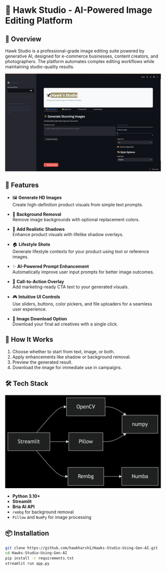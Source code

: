# 🦅 Hawk Studio - AI-Powered Image Editing Platform

## 🌟 Overview
Hawk Studio is a professional-grade image editing suite powered by generative AI, designed for e-commerce businesses, content creators, and photographers. The platform automates complex editing workflows while maintaining studio-quality results.

![Hawk Studio Interface](https://github.com/hawkharsh1/Hawks-Studio-Using-Generative-AI/blob/main/image.png)


## 🌟 Features

- 🖼️ **Generate HD Images**  
  Create high-definition product visuals from simple text prompts.

- 🎯 **Background Removal**  
  Remove image backgrounds with optional replacement colors.

- 🌅 **Add Realistic Shadows**  
  Enhance product visuals with lifelike shadow overlays.

- 🏠 **Lifestyle Shots**  
  Generate lifestyle contexts for your product using text or reference images.

- ✨ **AI-Powered Prompt Enhancement**  
  Automatically improve user input prompts for better image outcomes.

- 📝 **Call-to-Action Overlay**  
  Add marketing-ready CTA text to your generated visuals.

- 🎮 **Intuitive UI Controls**  
  Use sliders, buttons, color pickers, and file uploaders for a seamless user experience.

- 💾 **Image Download Option**  
  Download your final ad creatives with a single click.

## 🚀 How It Works

1. Choose whether to start from text, image, or both.
2. Apply enhancements like shadow or background removal.
3. Preview the generated result.
4. Download the image for immediate use in campaigns.

## 🛠️ Tech Stack
![screen shot](https://github.com/hawkharsh1/Hawks-Studio-Using-Generative-AI/blob/main/Techstack.png)

- **Python 3.10+**
- **Streamlit**
- **Bria AI API**
- `rembg` for background removal
- `Pillow` and `NumPy` for image processing
  

## 📦 Installation

```bash
git clone https://github.com/hawkharsh1/Hawks-Studio-Using-Gen-AI.git
cd Hawks-Studio-Using-Gen-AI
pip install -r requirements.txt
streamlit run app.py
